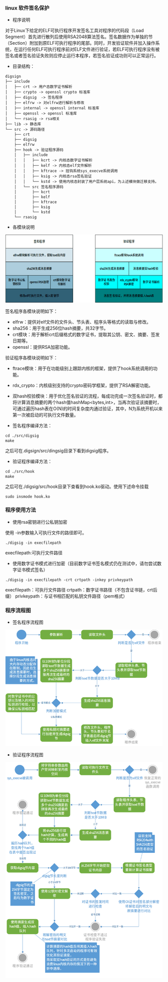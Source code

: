 ### linux 软件签名保护

- 程序说明

对于Linux下给定的ELF可执行程序开发签名工具对程序的代码段（Load  Segment）首先进行散列后使用RSA2048算法签名。签名数据作为单独的节（Section）附加到原ELF可执行程序的尾部。同时，开发验证软件并加入操作系统，在运行任何ELF可执行程序前对ELF文件进行验证，若ELF可执行程序没有被签名或者签名验证失败则应停止运行本程序，若签名验证成功则可以正常运行。

- 目录结构：

```
digsign
├── include
│   ├── crt	-> 用户态数字证书解析
│   ├── crypto -> openssl crypto 标准库
│   ├── digsig	-> 签名程序
│   ├── elfrw -> 对elfrw进行解析与修改
│   ├── internal -> openssl internal 标准库
│   ├── openssl -> openssl 标准库
│   └── rsasig -> rsa相关
├── lib -> 静态库
└── src -> 源码路径
    ├── crt
    ├── digsig
    ├── elfrw
    ├── hook -> 验证程序源码
    │   ├── include
    │   │   ├── kcrt -> 内核态数字证书解析
    │   │   ├── kelf -> 内核态elf文件解析
    │   │   ├── kftrace -> 挂钩系统sys_execve系统调用
    │   │   ├── ksig -> 内核态rsa签名验证
    │   │   └── kstd -> 使用内核态封装了用户层系统api，为上述模块做迁移支持。
    │   └── src 签名程序源码
    │       ├── kcrt
    │       ├── kelf
    │       ├── kftrace
    │       ├── ksig
    │       └── kstd
    └── rsasig
```

- 各模块说明

![程序架构](./img_folder/程序架构.png)

签名程序各模块说明如下：

- elfrw：提供对elf文件的文件头、节头表、程序头等格式的读取与修改。
- sha256：用于生成256位hash摘要，共32字节。
- crt模块：用于解析crt后缀格式的数字证书，提取其公钥、密文、摘要、签发日期等。
- openssl：提供RSA加密功能。

验证程序各模块说明如下：

- ftrace模块：用于在功能级别上跟踪内核的框架，提供了hook系统调用的功能。
- rdx_crypto：内核级别支持的crypto密码学框架，提供了RSA解密功能。
- 双hash校验模块：用于优化签名验证的流程，每成功完成一次签名验证时，都将计算消息摘要的两个hash值hashMap<bytes,int>，当再次验证该摘要时，可通过遍历hash表在O(N)的时间复杂度内通过验证，其中，N为系统开机以来第一次被启动的可执行文件数量。

- 签名程序编译方法：

```shell
cd ./src/digsig
make
```
之后可在.digsign/src/dingsig目录下看到digsig程序。

- 验证程序编译方法：

```shell
cd ./src/hook
make
```
之后可在./digsig/src/hook目录下查看到hook.ko驱动。使用下述命令挂载

```shell
sudo insmode hook.ko
```

### 程序使用方法

- 使用rsa密钥进行公私钥加密

使用 -in参数输入可执行文件的路径即可。
```shell
./digsig -in execfilepath
```
execfilepath:可执行文件路径


- 使用数字证书模式进行加密（目前数字证书签名模式仍在测试中，请勿尝试数字证书模式签名）

```
./digsig -in execfilepath -crt crtpath -inkey privkeypath
```

execfilepath：可执行文件路径
crtpath：数字证书路径（不包含证书链，crt后缀）
privkeypath：与证书相匹配的私钥文件路径（pem格式）

### 程序流程图


- 签名程序流程图

![签名程序流程图](./img_folder/签名程序流程图.png)


- 验证程序流程图

![验证程序流程图](./img_folder/验证程序流程图.png)
